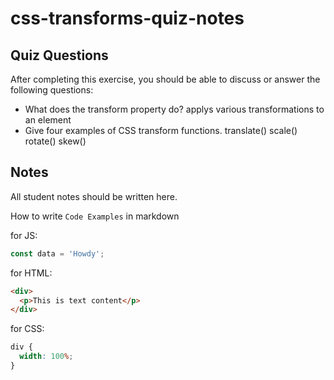 # css-transforms-quiz-notes

## Quiz Questions

After completing this exercise, you should be able to discuss or answer the following questions:

- What does the transform property do?
  applys various transformations to an element
- Give four examples of CSS transform functions.
  translate()
  scale()
  rotate()
  skew()

## Notes

All student notes should be written here.

How to write `Code Examples` in markdown

for JS:

```javascript
const data = 'Howdy';
```

for HTML:

```html
<div>
  <p>This is text content</p>
</div>
```

for CSS:

```css
div {
  width: 100%;
}
```

